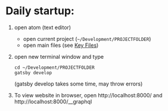 # Daily startup:
1. open atom (text editor)
    - open current project (`~/Development/PROJECTFOLDER`)
    - open main files (see [Key Files](https://github.com/ckakiti/General/blob/master/akiti_mdf21.md#key-project-files))

2. open new terminal window and type

    ```
    cd ~/Development/PROJECTFOLDER
    gatsby develop
    ```
    (gatsby develop takes some time, may throw errors)

3. To view website in browser, open http://localhost:8000/ and http://localhost:8000/__graphql
